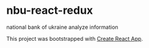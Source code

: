 # nbu-react-redux
national bank of ukraine analyze information

This project was bootstrapped with [Create React App](https://github.com/facebookincubator/create-react-app).

